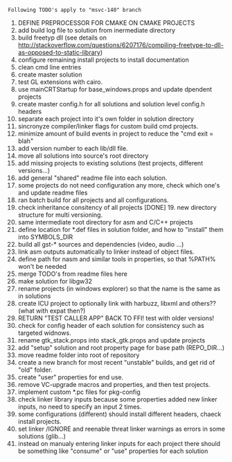 ```
Following TODO's apply to "msvc-140" branch
```
1. DEFINE PREPROCESSOR FOR CMAKE ON CMAKE PROJECTS
2. add build log file to solution from inermediate directory
3. build freetyp dll (see details on http://stackoverflow.com/questions/6207176/compiling-freetype-to-dll-as-opposed-to-static-library)
4. configure remaining install projects to install documentation
5. clean cmd line entries
6. create master solution
7. test GL extensions with cairo.
8. use mainCRTStartup for base_windows.props and update dpendent projects
9. create master config.h for all solutions and solution level config.h headers
10. separate each project into it's own folder in solution directory
11. sincronyze compiler/linker flags for custom build cmd projects.
12. minimize amount of build events in project to reduce the "cmd exit = blah"
13. add version number to each lib/dll file.
14. move all solutions into source's root directory
15. add missing projects to existing solutions (test projects, different versions...)
15. add general "shared" readme file into each solution.
16. some projects do not need configuration any more, check which one's and update readme files
17. ran batch build for all projects and all configurations.
18. check inheritance consitency of all projects
[DONE] 19. new directory structure for multi versioning.
20. same intermediate root directory for asm and C/C++ projects
21. define location for *.def files in solution folder, and how to "install" them into SYMBOLS_DIR
22. build all gst-* sources and dependencies (video, audio ...)
23. link asm outputs automatically to linker instead of object files.
24. define path for nasm and similar tools in properties, so that %PATH% won't be needed
25. merge TODO's from readme files here
26. make solution for libgw32
27. rename projects (in windows explorer) so that the name is the same as in solutions
28. create ICU project to optionally link with harbuzz, libxml and others?? (what with expat then?)
29. RETURN "TEST CALLER APP" BACK TO FFI! test with older versions!
30. check for config header of each solution for consistency such as targeted widnows.
31. rename gtk_stack.props into stack_gtk.props and update projects
32. add "setup" solution and root property page for base path (REPO_DIR...)
33. move readme folder into root of repository
34. create a new branch for most recent "unstable" builds, and get rid of "old" folder.
35. create "user" properties for end use.
36. remove VC-upgrade macros and properties, and then test projects.
37. implement custom *.pc files for pkg-config
38. check linker library inputs because some properties added new linker inputs, no need to specify an input 2 times.
39. some configurations (different) should install different headers, chaeck install projects.
40. set linker /IGNORE and reenable threat linker warnings as errors in some solutions (glib...)
41. instead on manualy entering linker inputs for each project there should be something like "consume" or "use" properties for each solution






